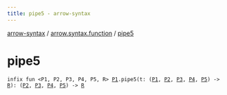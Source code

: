 ```yaml
---
title: pipe5 - arrow-syntax
---
```


[arrow-syntax](../index.html) / [arrow.syntax.function](index.html) / [pipe5](./pipe5.html)

# pipe5

`infix fun <P1, P2, P3, P4, P5, R> `[`P1`](pipe5.html#P1)`.pipe5(t: (`[`P1`](pipe5.html#P1)`, `[`P2`](pipe5.html#P2)`, `[`P3`](pipe5.html#P3)`, `[`P4`](pipe5.html#P4)`, `[`P5`](pipe5.html#P5)`) -> `[`R`](pipe5.html#R)`): (`[`P2`](pipe5.html#P2)`, `[`P3`](pipe5.html#P3)`, `[`P4`](pipe5.html#P4)`, `[`P5`](pipe5.html#P5)`) -> `[`R`](pipe5.html#R)